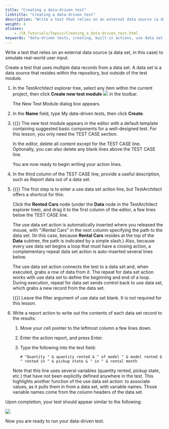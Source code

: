 ```yaml
--- 
title: "Creating a data-driven test"
linktitle: "Creating a data-driven test"
description: "Write a test that relies on an external data source (a data set, in this case) to simulate real-world user input."
weight: 4
aliases: 
    - /TA_Tutorials/Topics/Creating_a_data-driven_test.html
keywords: "data-driven tests, creating, built-in actions, use data set, repeat for data set"
---
```


Write a test that relies on an external data source \(a data set, in this case\) to simulate real-world user input.

Create a test that uses multiple data records from a data set. A data set is a data source that resides within the repository, but outside of the test module.

1.  In the TestArchitect explorer tree, select any item within the current project, then click **Create new test module** ![](/images/TA_Tutorials/Images/btn.TAC_toolbar.CreateTestModule.png) in the toolbar.

    The New Test Module dialog box appears.

2.  In the **Name** field, type My data-driven tests, then click **Create**.

3.  {{<note>}} The new test module appears in the editor with a default template containing suggested basic components for a well-designed test. For this lesson, you only need the TEST CASE section.

    In the editor, delete all content except for the TEST CASE line. Optionally, you can also delete any blank lines above the TEST CASE line.

    You are now ready to begin writing your action lines.

4.  In the third column of the TEST CASE line, provide a useful description, such as Report data out of a data set.

5.  {{<note>}} The first step is to enter a use data set action line, but TestArchitect offers a shortcut for this:

    Click the **Rented Cars** node \(under the **Data** node in the TestArchitect explorer tree\), and drag it to the first column of the editor, a few lines below the TEST CASE line.

    The use data set action is automatically inserted where you released the mouse, with "/Rental Cars" in the next column specifying the path to the data set. \(In this case, because **Rental Cars** resides at the top of the **Data** subtree, the path is indicated by a simple slash.\) Also, because every use data set begins a loop that must have a closing action, a complementary repeat data set action is auto-inserted several lines below.

    The use data set action connects the test to a data set and, when executed, grabs a row of data from it. The repeat for data set action works with use data set to define the beginning and end of a loop. During execution, repeat for data set sends control back to use data set, which grabs a new record from the data set.

    {{<tip>}} Leave the filter argument of use data set blank. It is not required for this lesson.

6.  Write a report action to write out the contents of each data set record to the results:

    1.  Move your cell pointer to the leftmost column a few lines down.

    2.  Enter the action report, and press Enter.

    3.  Type the following into the text field:

        ```
        # "Quantity " & quantity rented & " of model " & model rented & " rented in " & pickup state & " in " & rental month
        ```

    Note that this line uses several variables \(quantity rented, pickup state, etc.\) that have not been explicitly defined anywhere in the test. This highlights another function of the use data set action: to associate values, as it pulls them in from a data set, with variable names. Those variable names come from the column headers of the data set.


Upon completion, your test should appear similar to the following:

![](/images/TA_Tutorials/Images/tut.Data_Sets.Test01.png)

Now you are ready to run your data-driven test.




